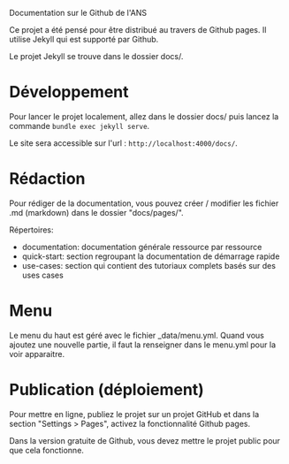 Documentation sur le Github de l'ANS

Ce projet a été pensé pour être distribué au travers de Github pages. Il utilise Jekyll qui est supporté par Github. 

Le projet Jekyll se trouve dans le dossier docs/.

# Développement

Pour lancer le projet localement, allez dans le dossier docs/ puis lancez la commande `bundle exec jekyll serve`.

Le site sera accessible sur l'url : `http://localhost:4000/docs/`.

# Rédaction 

Pour rédiger de la documentation, vous pouvez créer / modifier les fichier .md (markdown) dans le dossier "docs/pages/". 

Répertoires: 

* documentation: documentation générale ressource par ressource
* quick-start: section regroupant la documentation de démarrage rapide
* use-cases: section qui contient des tutoriaux complets basés sur des uses cases

# Menu 

Le menu du haut est géré avec le fichier _data/menu.yml. Quand vous ajoutez une nouvelle partie, il faut la renseigner dans le menu.yml pour la voir apparaitre. 


# Publication (déploiement)

Pour mettre en ligne, publiez le projet sur un projet GitHub et dans la section "Settings > Pages", activez la fonctionnalité Github pages. 

Dans la version gratuite de Github, vous devez mettre le projet public pour que cela fonctionne. 


